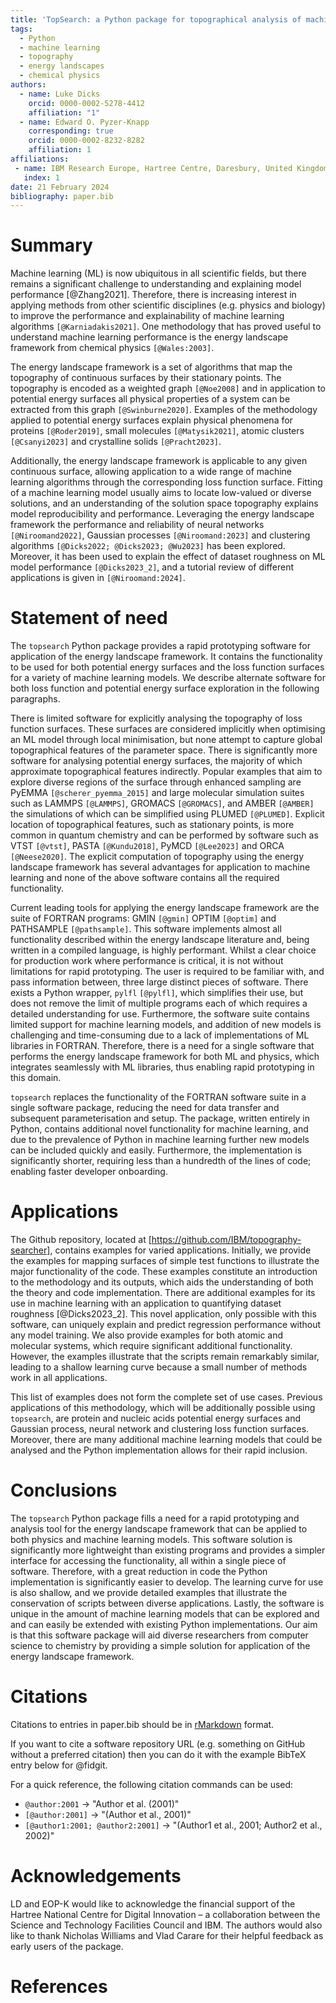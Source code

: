 ```yaml
---
title: 'TopSearch: a Python package for topographical analysis of machine learning models and physical systems'
tags:
  - Python
  - machine learning
  - topography
  - energy landscapes
  - chemical physics
authors:
  - name: Luke Dicks
    orcid: 0000-0002-5278-4412
    affiliation: "1"
  - name: Edward O. Pyzer-Knapp
    corresponding: true
    orcid: 0000-0002-8232-8282
    affiliation: 1
affiliations:
 - name: IBM Research Europe, Hartree Centre, Daresbury, United Kingdom
   index: 1
date: 21 February 2024
bibliography: paper.bib
---
```


# Summary

Machine learning (ML) is now ubiquitous in all scientific fields, but there remains a significant challenge to understanding and explaining model performance [@Zhang2021]. Therefore, there is increasing interest in applying methods from other scientific disciplines (e.g. physics and biology) to improve the performance and explainability of machine learning algorithms `[@Karniadakis2021]`. One methodology that has proved useful to understand machine learning performance is the energy landscape framework from chemical physics `[@Wales:2003]`.

The energy landscape framework is a set of algorithms that map the topography of continuous surfaces by their stationary points. The topography is encoded as a weighted graph `[@Noe2008]` and in application to potential energy surfaces all physical properties of a system can be extracted from this graph `[@Swinburne2020]`. Examples of the methodology applied to potential energy surfaces explain physical phenomena for proteins `[@Roder2019]`, small molecules `[@Matysik2021]`, atomic clusters `[@Csanyi2023]` and crystalline solids `[@Pracht2023]`.

Additionally, the energy landscape framework is applicable to any given continuous surface, allowing application to a wide range of machine learning algorithms through the corresponding loss function surface. Fitting of a machine learning model usually aims to locate low-valued or diverse solutions, and an understanding of the solution space topography explains model reproducibility and performance. Leveraging the energy landscape framework the performance and reliability of neural networks `[@Niroomand2022]`, Gaussian processes `[@Niroomand:2023]` and clustering algorithms `[@Dicks2022; @Dicks2023; @Wu2023]` has been explored. Moreover, it has been used to explain the effect of dataset roughness on ML model performance `[@Dicks2023_2]`, and a tutorial review of different applications is given in `[@Niroomand:2024]`.

# Statement of need

The `topsearch` Python package provides a rapid prototyping software for application of the energy landscape framework. It contains the functionality to be used for both potential energy surfaces and the loss function surfaces for a variety of machine learning models. We describe alternate software for both loss function and potential energy surface exploration in the following paragraphs.

There is limited software for explicitly analysing the topography of loss function surfaces. These surfaces are considered implicitly when optimising an ML model through local minimisation, but none attempt to capture global topographical features of the parameter space. There is significantly more software for analysing potential energy surfaces, the majority of which approximate topographical features indirectly. Popular examples that aim to explore diverse regions of the surface through enhanced sampling are PyEMMA `[@scherer_pyemma_2015]` and large molecular simulation suites such as LAMMPS `[@LAMMPS]`, GROMACS `[@GROMACS]`, and AMBER `[@AMBER]` the simulations of which can be simplified using PLUMED `[@PLUMED]`. Explicit location of topographical features, such as stationary points, is more common in quantum chemistry and can be performed by software such as VTST `[@vtst]`, PASTA `[@Kundu2018]`, PyMCD `[@Lee2023]` and ORCA `[@Neese2020]`. The explicit computation of topography using the energy landscape framework has several advantages for application to machine learning and none of the above software contains all the required functionality.

Current leading tools for applying the energy landscape framework are the suite of FORTRAN programs: GMIN `[@gmin]` OPTIM `[@optim]` and PATHSAMPLE `[@pathsample]`. This software implements almost all functionality described within the energy landscape literature and, being written in a compiled language, is highly performant. Whilst a clear choice for production work where performance is critical, it is not without limitations for rapid prototyping. The user is required to be familiar with, and pass information between, three large distinct pieces of software. There exists a Python wrapper, `pylfl` `[@pylfl]`, which simplifies their use, but does not remove the limit of multiple programs each of which requires a detailed understanding for use. Furthermore, the software suite contains limited support for machine learning models, and addition of new models is challenging and time-consuming due to a lack of implementations of ML libraries in FORTRAN. Therefore, there is a need for a single software that performs the energy landscape framework for both ML and physics, which integrates seamlessly with ML libraries, thus enabling rapid prototyping in this domain.

`topsearch` replaces the functionality of the FORTRAN software suite in a single software package, reducing the need for data transfer and subsequent parameterisation and setup. The package, written entirely in Python, contains additional novel functionality for machine learning, and due to the prevalence of Python in machine learning further new models can be included quickly and easily. Furthermore, the implementation is significantly shorter, requiring less than a hundredth of the lines of code; enabling faster developer onboarding.

# Applications

The Github repository, located at [https://github.com/IBM/topography-searcher], contains examples for varied applications. Initially, we provide the examples for mapping surfaces of simple test functions to illustrate the major functionality of the code. These examples constitute an introduction to the methodology and its outputs, which aids the understanding of both the theory and code implementation. There are additional examples for its use in machine learning with an application to quantifying dataset roughness [@Dicks2023_2]. This novel application, only possible with this software, can uniquely explain and predict regression performance without any model training. We also provide examples for both atomic and molecular systems, which require significant additional functionality. However, the examples illustrate that the scripts remain remarkably similar, leading to a shallow learning curve because a small number of methods work in all applications.

This list of examples does not form the complete set of use cases. Previous applications of this methodology, which will be additionally possible using `topsearch`, are protein and nucleic acids potential energy surfaces and Gaussian process, neural network and clustering loss function surfaces. Moreover, there are many additional machine learning models that could be analysed and the Python implementation allows for their rapid inclusion.

# Conclusions

The `topsearch` Python package fills a need for a rapid prototyping and analysis tool for the energy landscape framework that can be applied to both physics and machine learning models. This software solution is significantly more lightweight than existing programs and provides a simpler interface for accessing the functionality, all within a single piece of software. Therefore, with a great reduction in code the Python implementation is significantly easier to develop. The learning curve for use is also shallow, and we provide detailed examples that illustrate the conservation of scripts between diverse applications. Lastly, the software is unique in the amount of machine learning models that can be explored and and can easily be extended with existing Python implementations. Our aim is that this software package will aid diverse researchers from computer science to chemistry by providing a simple solution for application of the energy landscape framework.

# Citations

Citations to entries in paper.bib should be in
[rMarkdown](http://rmarkdown.rstudio.com/authoring_bibliographies_and_citations.html)
format.

If you want to cite a software repository URL (e.g. something on GitHub without a preferred
citation) then you can do it with the example BibTeX entry below for @fidgit.

For a quick reference, the following citation commands can be used:
- `@author:2001`  ->  "Author et al. (2001)"
- `[@author:2001]` -> "(Author et al., 2001)"
- `[@author1:2001; @author2:2001]` -> "(Author1 et al., 2001; Author2 et al., 2002)"

# Acknowledgements

LD and EOP-K would like to acknowledge the financial support of the Hartree National Centre for Digital Innovation – a collaboration between the Science and Technology Facilities Council and IBM. The authors would also like to thank Nicholas Williams and Vlad Carare for their helpful feedback as early users of the package.

# References
